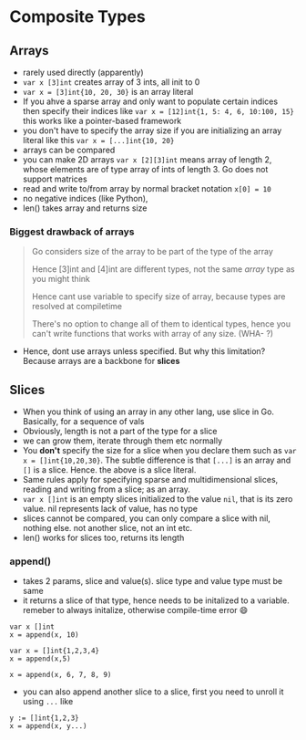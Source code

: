 # Composite Types

## Arrays

- rarely used directly (apparently)
- ```var x [3]int``` creates array of 3 ints, all init to 0
- ```var x = [3]int{10, 20, 30}``` is an array literal
- If you ahve a sparse array and only want to populate certain indices then specify their indices like ```var x = [12]int{1, 5: 4, 6, 10:100, 15}``` this works like a pointer-based framework
- you don't have to specify the array size if you are initializing an array literal like this ```var x = [...]int{10, 20}```
- arrays can be compared 
- you can make 2D arrays ```var x [2][3]int``` means array of length 2, whose elements are of type array of ints of length 3. Go does not support matrices
- read and write to/from array by normal bracket notation ```x[0] = 10``` 
- no negative indices (like Python), 
- len() takes array and returns size

### Biggest drawback of arrays

> Go considers size of the array to be part of the type of the array
>
> Hence [3]int and [4]int are different types, not the same *array* type as you might think
>
> Hence cant use variable to specify size of array, because types are resolved at compiletime
>
> There's no option to change all of them to identical types, hence you can't write functions that works with array of any size. (WHA- ?) 

- Hence, dont use arrays unless specified. But why this limitation? Because arrays are a backbone for **slices** 

## Slices

- When you think of using an array in any other lang, use slice in Go. Basically, for a sequence of vals
- Obviously, length is not a part of the type for a slice
- we can grow them, iterate through them etc normally
- You **don't** specify the size for a slice when you declare them such as ```var x = []int{10,20,30}```. The subtle difference is that ```[...]``` is an array and ```[]``` is a slice. Hence. the above is a slice literal.
- Same rules apply for specifying sparse and multidimensional slices, reading and writing from a slice; as an array.
- ```var x []int``` is an empty slices initialized to the value ```nil```, that is its zero value. nil represents lack of value, has no type 
- slices cannot be compared, you can only compare a slice with nil, nothing else. not another slice, not an int etc.
- len() works for slices too, returns its length

### append()

- takes 2 params, slice and value(s). slice type and value type must be same
- it returns a slice of that type, hence needs to be initalized to a variable. remeber to always initalize, otherwise compile-time error 😄

```
var x []int
x = append(x, 10)

var x = []int{1,2,3,4}
x = append(x,5)

x = append(x, 6, 7, 8, 9)
```

- you can also append another slice to a slice, first you need to unroll it using ```...``` like 

```
y := []int{1,2,3}
x = append(x, y...)
```


